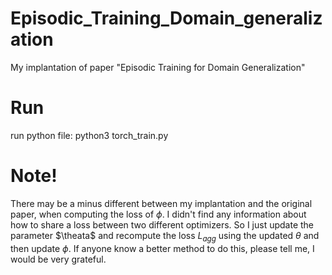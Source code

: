 # Episodic_Training_Domain_generalization
My implantation of paper "Episodic Training for Domain Generalization"

# Run
run python file:
python3 torch_train.py

# Note!
There may be a minus different between my implantation and the original paper, when computing the loss of $\phi$. 
I didn't find any information about how to share a loss between two different optimizers. 
So I just update the parameter $\theata$ and recompute the loss $L_{agg}$ using the updated $\theta$ and then update $\phi$.
If anyone know a better method to do this, please tell me, I would be very grateful.

